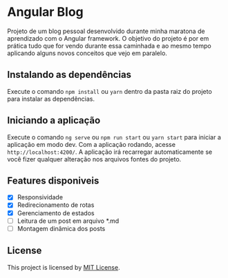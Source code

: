 # Angular Blog

Projeto de um blog pessoal desenvolvido durante minha maratona de aprendizado com o Angular framework. O objetivo do projeto é por em prática tudo que for vendo durante essa caminhada e ao mesmo tempo aplicando alguns novos conceitos que vejo em paralelo.

## Instalando as dependências

Execute o comando `npm install` ou `yarn` dentro da pasta raiz do projeto para instalar as dependências.

## Iniciando a aplicação

Execute o comando `ng serve` ou `npm run start` ou `yarn start` para iniciar a aplicação em modo dev. Com a aplicação rodando, acesse `http://localhost:4200/`. A aplicação irá recarregar automaticamente se você fizer qualquer alteração nos arquivos fontes do projeto.

## Features disponiveis

- [x] Responsividade
- [x] Redirecionamento de rotas
- [x] Gerenciamento de estados
- [ ] Leitura de um post em arquivo \*.md
- [ ] Montagem dinâmica dos posts

## License

This project is licensed by [MIT License](./LICENSE).
